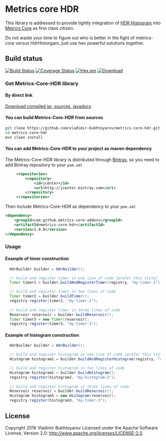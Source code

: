 # Metrics core HDR
This library is addressed to provide tightly integration of [HDR Histogram](https://github.com/HdrHistogram/HdrHistogram) into [Metrics Core](https://dropwizard.github.io/metrics/3.1.0/manual/core/) as first class citizen.

Do not waste your time to figure out who is better in the fight of metrics-core versus HdrHistorgam, just use two powerful solutions together.

## Build status
[![Build Status](https://travis-ci.org/vladimir-bukhtoyarov/metrics-core-hdr.svg?branch=master)](https://travis-ci.org/vladimir-bukhtoyarov/metrics-core-hdr)
[![Coverage Status](https://coveralls.io/repos/github/vladimir-bukhtoyarov/metrics-core-hdr/badge.svg?branch=master)](https://coveralls.io/github/vladimir-bukhtoyarov/metrics-core-hdr?branch=master)
[![Hex.pm](https://img.shields.io/hexpm/l/plug.svg)](http://www.apache.org/licenses/LICENSE-2.0)
[![Download](https://api.bintray.com/packages/vladimir-bukhtoyarov/maven/metrics-core-hdr/images/download.svg) ](https://bintray.com/vladimir-bukhtoyarov/maven/metrics-core-hdr/_latestVersion)

### Get Metrics-Core-HDR library

#### By direct link
[Download compiled jar, sources, javadocs](https://github.com/vladimir-bukhtoyarov/metrics-core-hdr/releases/tag/1.0.0)

#### You can build Metrics-Core-HDR from sources

```bash
git clone https://github.com/vladimir-bukhtoyarov/metrics-core-hdr.git
cd metrics-core-hdr
mvn clean install
```

#### You can add Metrics-Core-HDR to your project as maven dependency

The Metrics-Core-HDR library is distributed through [Bintray](http://bintray.com/), so you need to add Bintray repository to your `pom.xml`

```xml
     <repositories>
         <repository>
             <id>jcenter</id>
             <url>http://jcenter.bintray.com</url>
         </repository>
     </repositories>
```

Then include Metrics-Core-HDR as dependency to your `pom.xml`

```xml
<dependency>
    <groupId>com.github.metrics-core-addons</groupId>
    <artifactId>metrics-core-hdr</artifactId>
    <version>1.0.0</version>
</dependency>
```

### Usage

#### Example of timer construction

```java
  HdrBuilder builder = HdrBuilder();

  // build and register timer in one line of code (prefer this style)
  Timer timer1 = builder.buildAndRegisterTimer(registry, "my-timer-1");

  // build and register timer in two lines of code
  Timer timer2 = builder.buildTimer();
  registry.register(timer2, "my-timer-2");
  
  // build and register timer in three lines of code
  Reservoir reservoir = builder.buildReservoir();
  Timer timer3 = new Timer(reservoir);
  registry.register(timer3, "my-timer-3");
```

#### Example of histogram construction
```java
  HdrBuilder builder = HdrBuilder();

  // build and register histogram in one line of code (prefer this style)
  Histogram histogram1 = builder.buildAndRegisterHistogram(registry, "my-histogram-1");

  // build and register histogram in two lines of code
  Histogram histogram2 = builder.buildHistogram();
  registry.register(histogram2, "my-histogram-2");
  
  // build and register histogram in three lines of code
  Reservoir reservoir = builder.buildReservoir();
  Histogram histogram3 = new Histogram(reservoir);
  registry.register(histogram3, "my-timer-3");
```

License
-------
Copyright 2016 Vladimir Bukhtoyarov
Licensed under the Apache Software License, Version 2.0: <http://www.apache.org/licenses/LICENSE-2.0>.